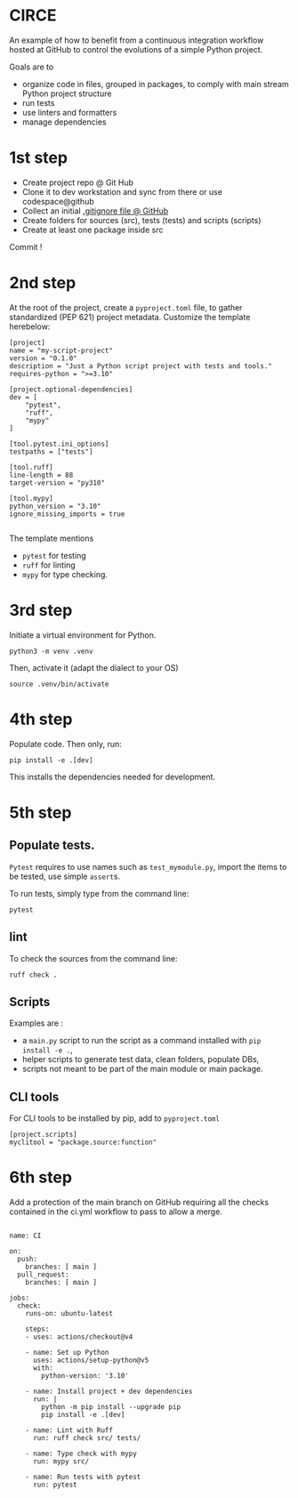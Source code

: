 # CIRCE

An example of how to benefit from a continuous integration workflow hosted at GitHub to control the evolutions of a simple Python project.

Goals are to
- organize code in files, grouped in packages, to comply with main stream Python project structure
- run tests
- use linters and formatters
- manage dependencies

# 1st step
- Create project repo @ Git Hub
- Clone it to dev workstation and sync from there or use codespace@github
- Collect an initial   [.gitignore file @ GitHub](https://github.com/github/gitignore/blob/main/Python.gitignore)
- Create folders for sources (src), tests (tests) and scripts (scripts)
- Create at least one package inside src

Commit !

# 2nd step
At the root of the project, create a `pyproject.toml` file, to gather standardized (PEP 621) project metadata. Customize the template herebelow:

```
[project]
name = "my-script-project"
version = "0.1.0"
description = "Just a Python script project with tests and tools."
requires-python = ">=3.10"

[project.optional-dependencies]
dev = [
    "pytest",
    "ruff",
    "mypy"
]

[tool.pytest.ini_options]
testpaths = ["tests"]

[tool.ruff]
line-length = 88
target-version = "py310"

[tool.mypy]
python_version = "3.10"
ignore_missing_imports = true


```
The template mentions 
- `pytest` for testing
- `ruff` for linting 
- `mypy` for type checking.

# 3rd step
Initiate a virtual environment for Python.

`python3 -m venv .venv`

Then, activate it (adapt the dialect to your OS)

`source .venv/bin/activate`

# 4th step
Populate code. Then only, run:

`pip install -e .[dev]`

This installs the dependencies needed for development.

# 5th step
## Populate tests.

`Pytest` requires to use names such as `test_mymodule.py`, import the items to be tested, use simple `assert`s.

To run tests, simply type from the command line:

`pytest`

## lint

To check the sources from the command line:

`ruff check .`

## Scripts
Examples are : 
- a `main.py` script to run the script as a command installed with `pip install -e .`,
- helper scripts to generate test data, clean folders, populate DBs, 
- scripts not meant to be part of the main module or main package.

## CLI tools

For CLI tools to be installed by pip, add to `pyproject.toml`

```
[project.scripts]
myclitool = "package.source:function"
```

# 6th step
Add a protection of the main branch on GitHub requiring all the checks contained in the ci.yml workflow to pass to allow a merge.

```

name: CI

on:
  push:
    branches: [ main ]
  pull_request:
    branches: [ main ]

jobs:
  check:
    runs-on: ubuntu-latest

    steps:
    - uses: actions/checkout@v4

    - name: Set up Python
      uses: actions/setup-python@v5
      with:
        python-version: '3.10'

    - name: Install project + dev dependencies
      run: |
        python -m pip install --upgrade pip
        pip install -e .[dev]

    - name: Lint with Ruff
      run: ruff check src/ tests/

    - name: Type check with mypy
      run: mypy src/

    - name: Run tests with pytest
      run: pytest
```